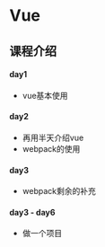 # Vue

## 课程介绍

#### day1
- vue基本使用

#### day2
- 再用半天介绍vue
- webpack的使用

#### day3
- webpack剩余的补充

#### day3 - day6
- 做一个项目
